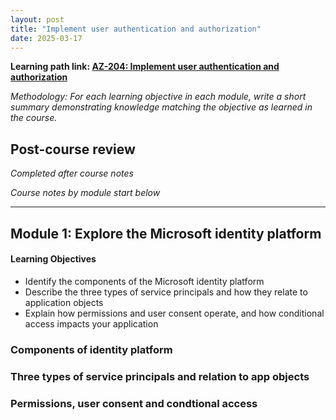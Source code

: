 ```yaml
---
layout: post
title: "Implement user authentication and authorization"
date: 2025-03-17
---
```


**Learning path link: [AZ-204: Implement user authentication and authorization](https://learn.microsoft.com/en-us/training/paths/az-204-implement-authentication-authorization/)**

*Methodology: For each learning objective in each module, write a short summary demonstrating knowledge matching the objective as learned in the course.*

## Post-course review
*Completed after course notes*

*Course notes by module start below*

<hr/>

## Module 1: Explore the Microsoft identity platform

#### Learning Objectives

- Identify the components of the Microsoft identity platform
- Describe the three types of service principals and how they relate to application objects
- Explain how permissions and user consent operate, and how conditional access impacts your application

### Components of identity platform



### Three types of service principals and relation to app objects

### Permissions, user consent and condtional access